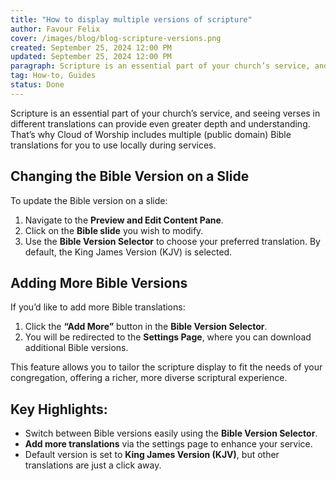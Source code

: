 ```yaml
---
title: "How to display multiple versions of scripture"
author: Favour Felix
cover: /images/blog/blog-scripture-versions.png
created: September 25, 2024 12:00 PM
updated: September 25, 2024 12:00 PM
paragraph: Scripture is an essential part of your church’s service, and seeing verses in different translations can provide even greater depth and understanding. That’s why Cloud of Worship includes multiple (public domain) Bible translations for you to use locally during services.
tag: How-to, Guides
status: Done
---
```


Scripture is an essential part of your church’s service, and seeing verses in different translations can provide even greater depth and understanding. That’s why Cloud of Worship includes multiple (public domain) Bible translations for you to use locally during services.

## Changing the Bible Version on a Slide

To update the Bible version on a slide:

1. Navigate to the **Preview and Edit Content Pane**.
2. Click on the **Bible slide** you wish to modify.
3. Use the **Bible Version Selector** to choose your preferred translation. By default, the King James Version (KJV) is selected.

## Adding More Bible Versions

If you’d like to add more Bible translations:

1. Click the **“Add More”** button in the **Bible Version Selector**.
2. You will be redirected to the **Settings Page**, where you can download additional Bible versions.

This feature allows you to tailor the scripture display to fit the needs of your congregation, offering a richer, more diverse scriptural experience.

## Key Highlights:

- Switch between Bible versions easily using the **Bible Version Selector**.
- **Add more translations** via the settings page to enhance your service.
- Default version is set to **King James Version (KJV)**, but other translations are just a click away.